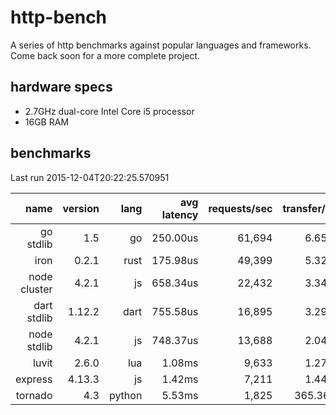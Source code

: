 http-bench
==========

A series of http benchmarks against popular languages and frameworks. Come back soon for a more complete project.  
  
hardware specs
--------------
* 2.7GHz dual-core Intel Core i5 processor
* 16GB RAM

benchmarks
----------
Last run 2015-12-04T20:22:25.570951
  
  name | version | lang | avg latency | requests/sec | transfer/sec
------: | ------: | ------: | ------: | ------: | ------:
go stdlib | 1.5 | go | 250.00us | 61,694 | 6.65MB
iron | 0.2.1 | rust | 175.98us | 49,399 | 5.32MB
node cluster | 4.2.1 | js | 658.34us | 22,432 | 3.34MB
dart stdlib | 1.12.2 | dart | 755.58us | 16,895 | 3.29MB
node stdlib | 4.2.1 | js | 748.37us | 13,688 | 2.04MB
luvit | 2.6.0 | lua | 1.08ms | 9,633 | 1.27MB
express | 4.13.3 | js | 1.42ms | 7,211 | 1.44MB
tornado | 4.3 | python | 5.53ms | 1,825 | 365.36KB
